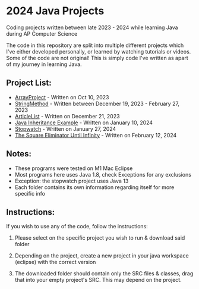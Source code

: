 # 2024 Java Projects

Coding projects written between late 2023 - 2024 while learning Java during AP Computer Science

The code in this repository are split into multiple different projects which I've either developed personally, or learned by watching tutorials or videos. Some of the code are not original! This is simply code I've written as apart of my journey in learning Java. 

## Project List:
* [ArrayProject](https://github.com/EmperorMurfy/2024JavaProjects/tree/main/ArrayProject) - Written on Oct 10, 2023
* [StringMethod](https://github.com/EmperorMurfy/2024JavaProjects/tree/main/StringMethods) - Written between December 19, 2023 - February 27, 2023
* [ArticleList](https://github.com/EmperorMurfy/2024JavaProjects/tree/main/ArticleListProject) - Written on December 21, 2023
* [Java Inheritance Example](https://github.com/EmperorMurfy/2024JavaProjects/tree/main/Java%20Inheritance%20Example) - Written on January 10, 2024
* [Stopwatch](https://github.com/EmperorMurfy/2024JavaProjects/tree/main/Stopwatch) - Written on January 27, 2024
* [The Square Eliminator Until Infinity](https://github.com/EmperorMurfy/2024JavaProjects/tree/main/The%20Square%20Eliminator%20Until%20Infinity) - Written on February 12, 2024


## Notes:
* These programs were tested on M1 Mac Eclipse
* Most programs here uses Java 1.8, check Exceptions for any exclusions 
* Exception: the stopwatch project uses Java 13
* Each folder contains its own information regarding itself for more specific info

## Instructions:
If you wish to use any of the code, follow the instructions:

1) Please select on the specific project you wish to run & download said folder

2) Depending on the project, create a new project in your java workspace (eclipse) with the correct version

3) The downloaded folder should contain only the SRC files & classes, drag that into your empty project's SRC. This may depend on the project. 
